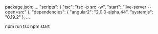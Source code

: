 package.json:
...
  "scripts": {
    "tsc": "tsc -p src -w",
    "start": "live-server --open=src"
  },
  "dependencies": {
    "angular2": "2.0.0-alpha.44",
    "systemjs": "0.19.2"
  },
...


npm run tsc
npm start
